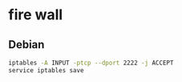 # fire wall

## Debian

```bash
iptables -A INPUT -ptcp --dport 2222 -j ACCEPT
service iptables save
```

